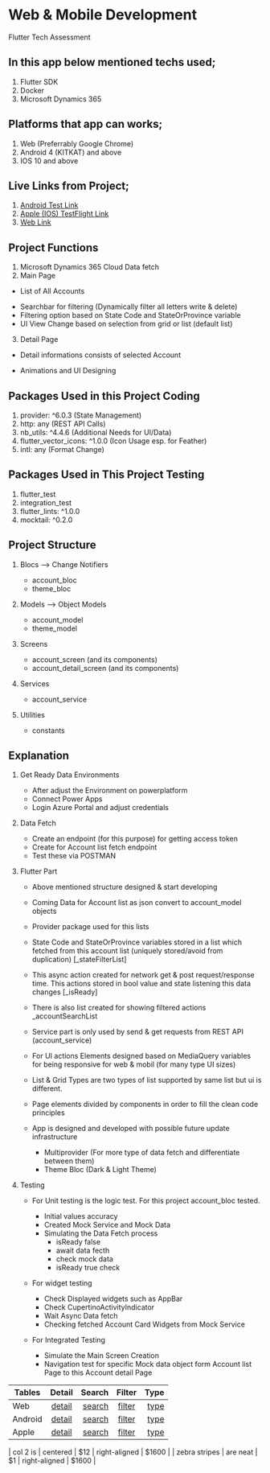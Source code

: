 # Web & Mobile Development
Flutter Tech Assessment

## In this app below mentioned techs used;

1. Flutter SDK
2. Docker
3. Microsoft Dynamics 365

## Platforms that app can works;

1. Web (Preferrably Google Chrome)
2. Android 4 (KITKAT) and above
3. IOS 10 and above

## Live Links from Project;

1. [Android Test Link](https://www.google.com)
2. [Apple (IOS) TestFlight Link](https://www.google.com)
3. [Web Link](https://www.google.com)

## Project Functions

1. Microsoft Dynamics 365 Cloud Data fetch
2. Main Page

* List of All Accounts
- Searchbar for filtering (Dynamically filter all letters write & delete)
- Filtering option based on State Code and StateOrProvince variable
- UI View Change based on selection from grid or list (default list)

3. Detail Page

* Detail informations consists of selected Account
- Animations and UI Designing

## Packages Used in this Project Coding

1. provider: ^6.0.3 (State Management)
2. http: any (REST API Calls)
3. nb_utils: ^4.4.6 (Additional Needs for UI/Data)
4. flutter_vector_icons: ^1.0.0 (Icon Usage esp. for Feather)
5. intl: any (Format Change)

## Packages Used in This Project Testing

1. flutter_test
2. integration_test
3. flutter_lints: ^1.0.0
4. mocktail: ^0.2.0

## Project Structure

1. Blocs --> Change Notifiers
	+ account_bloc
	+ theme_bloc
2. Models --> Object Models
	+ account_model
	+ theme_model
3. Screens
	+ account_screen (and its components)
	+ account_detail_screen (and its components)
4. Services
	+ account_service

5. Utilities
	+ constants

## Explanation

1. Get Ready Data Environments
	+ After adjust the Environment on powerplatform
	+ Connect Power Apps
	+ Login Azure Portal and adjust credentials
2. Data Fetch
	+ Create an endpoint (for this purpose) for getting access token
	+ Create for Account list fetch endpoint
	+ Test these via POSTMAN
3. Flutter Part
	+ Above mentioned structure designed & start developing
	+ Coming Data for Account list as json convert to account_model objects
	+ Provider package used for this lists

	+ State Code and StateOrProvince variables stored in a list which fetched from this account list (uniquely stored/avoid from duplication) [_stateFilterList]
	+ This async action created for network get & post request/response time. This actions stored in bool value and state listening this data changes [_isReady]
	+ There is also list created for showing filtered actions _accountSearchList
	
	+ Service part is only used by send & get requests from REST API (account_service)

	+ For UI actions Elements designed based on MediaQuery variables for being responsive for web & mobil (for many type  UI sizes)
	
	+ List & Grid Types are two types of list supported by same list but ui is different.

	+ Page elements divided by components in order to fill the clean code principles

	+ App is designed and developed with possible future update infrastructure
		+ Multiprovider (For more type of data fetch and differentiate between them)
		+ Theme Bloc (Dark & Light Theme)

4. Testing
	+ For Unit testing is the logic test. For this project account_bloc tested.
		+ Initial values accuracy
		+ Created Mock Service and Mock Data
		+ Simulating the Data Fetch process
			+ isReady false
			+ await data fecth
			+ check mock data
			+ isReady true check
	
	+ For widget testing
		+ Check Displayed widgets such as AppBar
		+ Check CupertinoActivityIndicator
		+ Wait Async Data fetch
		+ Checking fetched Account Card Widgets from Mock Service
	
	+ For Integrated Testing
		+ Simulate the Main Screen Creation
		+ Navigation test for specific Mock data object form Account list Page to this Account detail Page

| Tables        | Detail        | Search | Filter        | Type  |
| ------------- |:-------------:| -----: |:-------------:| -----:|
| Web     | [detail](https://user-images.githubusercontent.com/48150826/182855033-d3d92736-09e4-4c51-bdfc-3394b439f2b5.mov) | [search](https://user-images.githubusercontent.com/48150826/182854768-f62d6cba-fb59-41de-827d-993f4971c327.mov)  | [filter](https://user-images.githubusercontent.com/48150826/182854785-57100576-07e5-490a-a08d-3243071599d8.mov) | [type](https://user-images.githubusercontent.com/48150826/182855016-045a1f65-0e2a-4357-89bc-d74b6b58184e.mov) |
| Android | [detail](https://user-images.githubusercontent.com/48150826/182855033-d3d92736-09e4-4c51-bdfc-3394b439f2b5.mov) | [search](https://user-images.githubusercontent.com/48150826/182854768-f62d6cba-fb59-41de-827d-993f4971c327.mov)  | [filter](https://user-images.githubusercontent.com/48150826/182854785-57100576-07e5-490a-a08d-3243071599d8.mov) | [type](https://user-images.githubusercontent.com/48150826/182855016-045a1f65-0e2a-4357-89bc-d74b6b58184e.mov) |
| Apple   | [detail](https://user-images.githubusercontent.com/48150826/182855033-d3d92736-09e4-4c51-bdfc-3394b439f2b5.mov) | [search](https://user-images.githubusercontent.com/48150826/182854768-f62d6cba-fb59-41de-827d-993f4971c327.mov)  | [filter](https://user-images.githubusercontent.com/48150826/182854785-57100576-07e5-490a-a08d-3243071599d8.mov) | [type](https://user-images.githubusercontent.com/48150826/182855016-045a1f65-0e2a-4357-89bc-d74b6b58184e.mov) |




| col 2 is      | centered      |   $12  | right-aligned | $1600 |
| zebra stripes | are neat      |    $1  | right-aligned | $1600 |

















 


